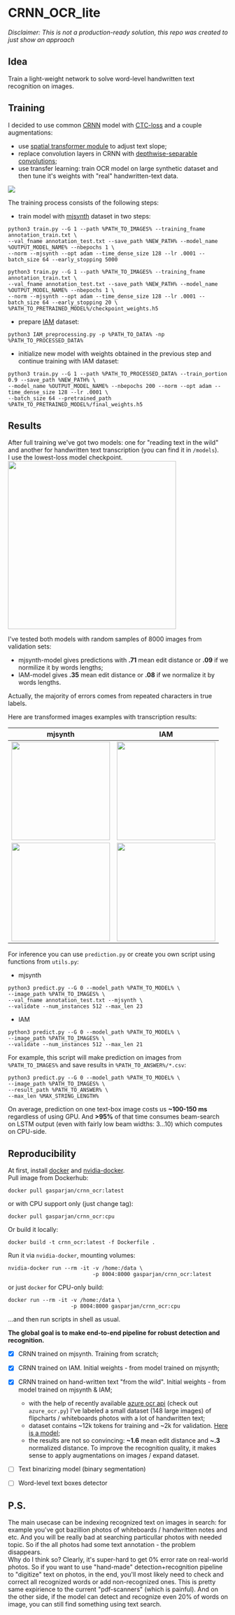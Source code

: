 # CRNN_OCR_lite
*Disclaimer: This is not a production-ready solution, this repo was created to just show an approach*

## Idea  
Train a light-weight network to solve word-level handwritten text recognition on images.  
## Training  
I decided to use common [CRNN](https://github.com/keras-team/keras/blob/master/examples/image_ocr.py) model with [CTC-loss](https://distill.pub/2017/ctc/) and a couple augmentations:  
- use [spatial transformer module](https://github.com/oarriaga/STN.keras) to adjust text slope;  
- replace convolution layers in CRNN with [depthwise-separable convolutions](https://github.com/keras-team/keras-applications/blob/master/keras_applications/mobilenet.py);  
- use transfer learning: train OCR model on large synthetic dataset and then tune it's weights with "real" handwritten-text data.  
<img src="https://github.com/gasparian/CRNN_OCR_lite/blob/master/imgs/CRNN_OCR_.jpg">  

The training process consists of the following steps:  
- train model with [mjsynth](http://www.robots.ox.ac.uk/~vgg/data/text/mjsynth.tar.gz) dataset in two steps:  
```
python3 train.py --G 1 --path %PATH_TO_IMAGES% --training_fname annotation_train.txt \
--val_fname annotation_test.txt --save_path %NEW_PATH% --model_name %OUTPUT_MODEL_NAME% --nbepochs 1 \
--norm --mjsynth --opt adam --time_dense_size 128 --lr .0001 --batch_size 64 --early_stopping 5000

python3 train.py --G 1 --path %PATH_TO_IMAGES% --training_fname annotation_train.txt \
--val_fname annotation_test.txt --save_path %NEW_PATH% --model_name %OUTPUT_MODEL_NAME% --nbepochs 1 \
--norm --mjsynth --opt adam --time_dense_size 128 --lr .0001 --batch_size 64 --early_stopping 20 \
%PATH_TO_PRETRAINED_MODEL%/checkpoint_weights.h5
```
- prepare [IAM](http://www.fki.inf.unibe.ch/databases/iam-handwriting-database) dataset:
```
python3 IAM_preprocessing.py -p %PATH_TO_DATA% -np %PATH_TO_PROCESSED_DATA%
```
- initialize new model with weights obtained in the previous step and continue training with IAM dataset:  
```
python3 train.py --G 1 --path %PATH_TO_PROCESSED_DATA% --train_portion 0.9 --save_path %NEW_PATH% \
--model_name %OUTPUT_MODEL_NAME% --nbepochs 200 --norm --opt adam --time_dense_size 128 --lr .0001 \
--batch_size 64 --pretrained_path %PATH_TO_PRETRAINED_MODEL%/final_weights.h5
```

## Results  
After full training we've got two models: one for "reading text in the wild" and another for handwritten text transcription (you can find it in `/models`).  
I use the lowest-loss model checkpoint.  
<img src="https://github.com/gasparian/CRNN_OCR_lite/blob/master/imgs/IAM_losses_mjsynth.png" height=384>  

I've tested both models with random samples of 8000 images from validation sets:  
- mjsynth-model gives predictions with **.71** mean edit distance or **.09** if we normilize it by words lengths;  
- IAM-model gives **.35** mean edit distance or **.08** if we normalize it by words lengths.  

Actually, the majority of errors comes from repeated characters in true labels.  

Here are transformed images examples with transcription results:  

mjsynth | IAM  
:-------------------------:|:-------------------------:
<img src="https://github.com/gasparian/CRNN_OCR_lite/blob/master/imgs/STN_examples/mjsynth_1.png" height=225> | <img src="https://github.com/gasparian/CRNN_OCR_lite/blob/master/imgs/STN_examples/IAM_6.png" height=225>  
<img src="https://github.com/gasparian/CRNN_OCR_lite/blob/master/imgs/STN_examples/mjsynth_2.png" height=225> | <img src="https://github.com/gasparian/CRNN_OCR_lite/blob/master/imgs/STN_examples/IAM_2.png" height=225>  

For inference you can use `prediction.py` or create you own script using functions from `utils.py`:  
- mjsynth
```
python3 predict.py --G 0 --model_path %PATH_TO_MODEL% \
--image_path %PATH_TO_IMAGES% \
--val_fname annotation_test.txt --mjsynth \
--validate --num_instances 512 --max_len 23
```  
- IAM  
```
python3 predict.py --G 0 --model_path %PATH_TO_MODEL% \
--image_path %PATH_TO_IMAGES% \
--validate --num_instances 512 --max_len 21
```  
For example, this script will make prediction on images from `%PATH_TO_IMAGES%` and save results in `%PATH_TO_ANSWER%/*.csv`:   
```
python3 predict.py --G 0 --model_path %PATH_TO_MODEL% \
--image_path %PATH_TO_IMAGES% \
--result_path %PATH_TO_ANSWER% \
--max_len %MAX_STRING_LENGTH%
```  
On average, prediction on one text-box image costs us **~100-150 ms** regardless of using GPU. And **>95%** of that time consumes beam-search on LSTM output (even with fairly low beam widths: 3...10) which computes on CPU-side.  

## Reproducibility  
At first, install [docker](https://docs.docker.com/install/) and [nvidia-docker](https://github.com/NVIDIA/nvidia-docker).  
Pull image from Dockerhub:
```
docker pull gasparjan/crnn_ocr:latest
```
or with CPU support only (just change tag):
```
docker pull gasparjan/crnn_ocr:cpu
```

Or build it locally:
```
docker build -t crnn_ocr:latest -f Dockerfile .
```
Run it via `nvidia-docker`, mounting volumes:
```
nvidia-docker run --rm -it -v /home:/data \
                           -p 8004:8000 gasparjan/crnn_ocr:latest
```
or just `docker` for CPU-only build:
```
docker run --rm -it -v /home:/data \
                    -p 8004:8000 gasparjan/crnn_ocr:cpu
```

...and then run scripts in shell as usual.

**The global goal is to make end-to-end pipeline for robust detection and recognition.**  

 - [x] CRNN trained on mjsynth. Training from scratch; 
 - [x] CRNN trained on IAM. Initial weights - from model trained on mjsynth; 
 - [x] CRNN trained on hand-written text "from the wild". Initial weights - from model trained on mjsynth & IAM; 
 
     - with the help of recently available [azure ocr api](https://azure.microsoft.com/en-us/services/cognitive-services/computer-vision/) (check out `azure_ocr.py`) I've labeled a small dataset (148 large images) of flipcharts / whiteboards photos with a lot of handwritten text;  
     - dataset contains ~12k tokens for training and ~2k for validation. [Here is a model](https://github.com/gasparian/CRNN_OCR_lite/tree/master/models/OCR_Stickies_ver1);  
     - the results are not so convincing: **~1.6** mean edit distance and **~.3** normalized distance. To improve the recognition quality, it makes sense to apply augmentations on images / expand dataset.  
     
 - [ ] Text binarizing model (binary segmentation)
 - [ ] Word-level text boxes detector  

## P.S.  
The main usecase can be indexing recognized text on images in search: for example you've got bazillion photos of whiteboards / handwritten notes and etc. And you will be really bad at searching particullar photos with needed topic. So if the all photos had some text annotation - the problem disappears.  
Why do I think so? Clearly, it's super-hard to get 0% error rate on real-world photos. So if you want to use "hand-made" detection+recognition pipeline to "digitize" text on photos, in the end, you'll most likely need to check and correct all recognized words or add non-recognized ones. This is pretty same expirience to the current "pdf-scanners" (which is painful). And on the other side, if the model can detect and recognize even 20% of words on image, you can still find something using text search.  
